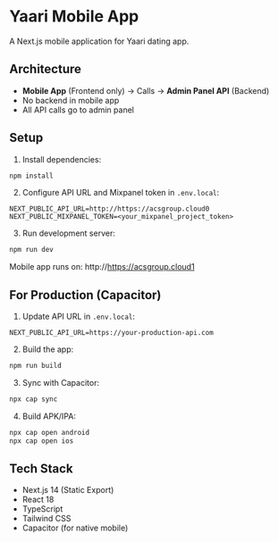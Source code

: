 # Yaari Mobile App

A Next.js mobile application for Yaari dating app.

## Architecture

- **Mobile App** (Frontend only) → Calls → **Admin Panel API** (Backend)
- No backend in mobile app
- All API calls go to admin panel

## Setup

1. Install dependencies:
```bash
npm install
```

2. Configure API URL and Mixpanel token in `.env.local`:
```
NEXT_PUBLIC_API_URL=http://https://acsgroup.cloud0
NEXT_PUBLIC_MIXPANEL_TOKEN=<your_mixpanel_project_token>
```

3. Run development server:
```bash
npm run dev
```

Mobile app runs on: http://https://acsgroup.cloud1

## For Production (Capacitor)

1. Update API URL in `.env.local`:
```
NEXT_PUBLIC_API_URL=https://your-production-api.com
```

2. Build the app:
```bash
npm run build
```

3. Sync with Capacitor:
```bash
npx cap sync
```

4. Build APK/IPA:
```bash
npx cap open android
npx cap open ios
```

## Tech Stack

- Next.js 14 (Static Export)
- React 18
- TypeScript
- Tailwind CSS
- Capacitor (for native mobile)
